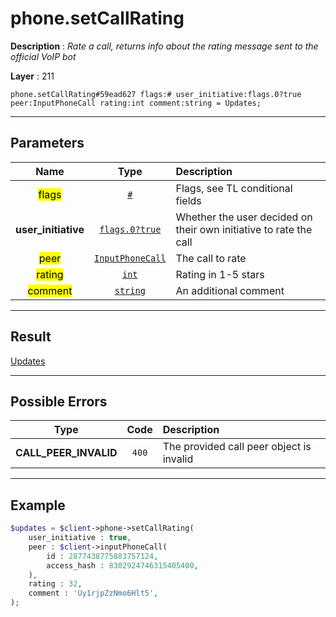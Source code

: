 # phone.setCallRating

**Description** : *Rate a call, returns info about the rating message sent to the official VoIP bot*

**Layer** : 211

```tl
phone.setCallRating#59ead627 flags:# user_initiative:flags.0?true peer:InputPhoneCall rating:int comment:string = Updates;
```

---

## Parameters

| Name | Type | Description |
| :---: | :---: | :--- |
| <mark>flags</mark> | [`#`](type/#) | Flags, see TL conditional fields |
| **user_initiative** | [`flags.0?true`](type/true) | Whether the user decided on their own initiative to rate the call |
| <mark>peer</mark> | [`InputPhoneCall`](type/InputPhoneCall) | The call to rate |
| <mark>rating</mark> | [`int`](type/int) | Rating in 1-5 stars |
| <mark>comment</mark> | [`string`](type/string) | An additional comment |

---

## Result

[Updates](type/Updates)

---

## Possible Errors

| Type | Code | Description |
| :---: | :---: | :--- |
| **CALL_PEER_INVALID** | `400` | The provided call peer object is invalid |

---

## Example

```php
$updates = $client->phone->setCallRating(
	user_initiative : true,
	peer : $client->inputPhoneCall(
		id : 2877438775883757124,
		access_hash : 8302924746315405400,
	),
	rating : 32,
	comment : 'Uy1rjpZzNmo6Hlt5',
);
```